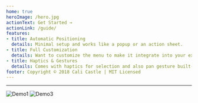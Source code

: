 ```yaml
---
home: true
heroImage: /hero.jpg
actionText: Get Started →
actionLink: /guide/
features:
- title: Automatic Positioning
  details: Minimal setup and works like a popup or an action sheet.
- title: Full Customization
  details: Want to customize the menu to make it integrate into your existing project? Fully customizable icons, fonts, colors, background, styles, corners, height, status bar... you name it.
- title: Haptics & Gestures
  details: Comes with haptics for selection and also pan gesture built-in.
footer: Copyright © 2018 Cali Castle | MIT Licensed
---
```


---------

![Demo1](https://raw.githubusercontent.com/CaliCastle/PopMenu/master/.assets/FeatureScreenShot_1.png)
![Demo3](https://raw.githubusercontent.com/CaliCastle/PopMenu/master/.assets/FeatureScreenShot_3.png)
